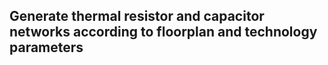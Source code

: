 ## Generate thermal resistor and capacitor networks according to floorplan and technology parameters

